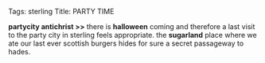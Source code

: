 Tags: sterling
Title: PARTY TIME
  
**partycity antichrist >>** there is **halloween** coming and therefore a last visit to the party city in sterling feels appropriate. the **sugarland** place where we ate our last ever scottish burgers hides for sure a secret passageway to hades.
